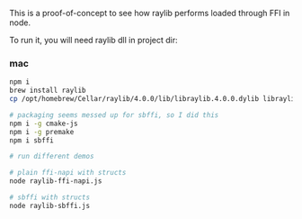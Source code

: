 This is a proof-of-concept to see how raylib performs loaded through FFI in node.

To run it, you will need raylib dll in project dir:

### mac

```sh
npm i
brew install raylib
cp /opt/homebrew/Cellar/raylib/4.0.0/lib/libraylib.4.0.0.dylib libraylib.dylib

# packaging seems messed up for sbffi, so I did this
npm i -g cmake-js
npm i -g premake
npm i sbffi

# run different demos

# plain ffi-napi with structs
node raylib-ffi-napi.js

# sbffi with structs
node raylib-sbffi.js

```
